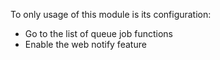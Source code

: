 To only usage of this module is its configuration:

- Go to the list of queue job functions
- Enable the web notify feature
